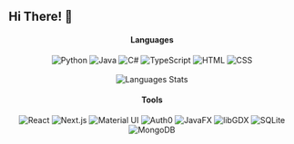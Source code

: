 ## Hi There! 👋

<h4 align='center'>Languages</h4>
<p align='center'>
  <img alt='Python' src='https://img.shields.io/badge/Python-3776AB?style=for-the-badge&logo=python&logoColor=FFFFFF' />
  <img alt='Java' src='https://img.shields.io/badge/Java-ED8B00?style=for-the-badge&logo=java&logoColor=FFFFFF' />
  <img alt='C#' src='https://img.shields.io/badge/C_Sharp-239120?style=for-the-badge&logo=csharp&logoColor=FFFFFF' />
  <img alt='TypeScript' src='https://img.shields.io/badge/TypeScript-00599C?style=for-the-badge&logo=typescript&logoColor=FFFFFF' />
  <img alt='HTML' src='https://img.shields.io/badge/HTML-E34C26?style=for-the-badge&logo=html5&logoColor=FFFFFF' />
  <img alt='CSS' src='https://img.shields.io/badge/CSS-264dE4?style=for-the-badge&logo=css3&logoColor=FFFFFF' />
  </br>
  </br>
  <img alt='Languages Stats' src='https://github-readme-stats.vercel.app/api/top-langs/?username=sigevio&layout=compact&border_color=30363d&hide_title=true&text_color=888&bg_color=ffffff00)](https://github.com/sigevio/github-readme-stats' />
</p>

<h4 align='center'>Tools</h4>
<p align='center'>
  <img alt='React' src='https://img.shields.io/badge/React-61DBFB?style=for-the-badge&logo=react&logoColor=000000' />
  <img alt='Next.js' src='https://img.shields.io/badge/Next.js-FFFFFF?style=for-the-badge&logo=next.js&logoColor=000000' />
  <img alt='Material UI' src='https://img.shields.io/badge/Material UI-2196F3?style=for-the-badge&logo=mui&logoColor=FFFFFF' />
  <img alt='Auth0' src='https://img.shields.io/badge/Auth0-EB5424?style=for-the-badge&logo=auth0&logoColor=FFFFFF' />
  <img alt='JavaFX' src='https://img.shields.io/badge/JavaFX-ED8B00?style=for-the-badge&logo=javafx&logoColor=FFFFFF' />
  <img alt='libGDX' src='https://img.shields.io/badge/libGDX-e74A45?style=for-the-badge&logo=libgdx&logoColor=FFFFFF' />
  <img alt='SQLite' src='https://img.shields.io/badge/SQLite-003B57?style=for-the-badge&logo=sqlite&logoColor=FFFFFF' />
  <img alt='MongoDB' src='https://img.shields.io/badge/MongoDB-47A248?style=for-the-badge&logo=mongodb&logoColor=FFFFFF' />
</p>

<!--
**Sigevio/sigevio** is a ✨ _special_ ✨ repository because its `README.md` (this file) appears on your GitHub profile.

Here are some ideas to get you started:

- 🔭 I’m currently working on ...
- 🌱 I’m currently learning ...
- 👯 I’m looking to collaborate on ...
- 🤔 I’m looking for help with ...
- 💬 Ask me about ...
- 📫 How to reach me: ...
- 😄 Pronouns: ...
- ⚡ Fun fact: ...
-->

